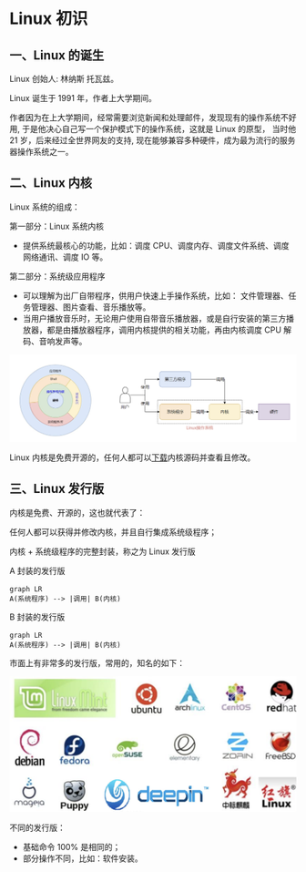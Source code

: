 # Linux 初识

## 一、Linux 的诞生

Linux 创始人: 林纳斯 托瓦兹。

Linux 诞生于 1991 年，作者上大学期间。

作者因为在上大学期间，经常需要浏览新闻和处理邮件，发现现有的操作系统不好用, 于是他决心自己写一个保护模式下的操作系统，这就是 Linux 的原型， 当时他 21 岁，后来经过全世界网友的支持, 现在能够兼容多种硬件，成为最为流行的服务器操作系统之一。

## 二、Linux 内核

Linux 系统的组成：

第一部分：Linux 系统内核

- 提供系统最核心的功能，比如：调度 CPU、调度内存、调度文件系统、调度网络通讯、调度 IO 等。

第二部分：系统级应用程序

- 可以理解为出厂自带程序，供用户快速上手操作系统，比如： 文件管理器、任务管理器、图片查看、音乐播放等。
- 当用户播放音乐时，无论用户使用自带音乐播放器，或是自行安装的第三方播放器，都是由播放器程序，调用内核提供的相关功能，再由内核调度 CPU 解码、音响发声等。

![Linux系统的组成部分](.//NoteAssets/Linux系统的组成部分.png)

Linux 内核是免费开源的，任何人都可以[下载](https://www.kernel.org )内核源码并查看且修改。

## 三、Linux 发行版

内核是免费、开源的，这也就代表了：

任何人都可以获得并修改内核，并且自行集成系统级程序；

内核 + 系统级程序的完整封装，称之为 Linux 发行版

A 封装的发行版

```mermaid
graph LR
A(系统程序) --> |调用| B(内核)
```

B 封装的发行版

```mermaid
graph LR
A(系统程序) --> |调用| B(内核)
```

市面上有非常多的发行版，常用的，知名的如下：

![Linux发行版](.//NoteAssets/Linux发行版.png)

不同的发行版：

- 基础命令 100% 是相同的；
- 部分操作不同，比如：软件安装。
